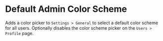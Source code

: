 Default Admin Color Scheme
==========================

Adds a color picker to `Settings > General` to select a default color scheme for all users.
Optionally disables the color scheme picker on the `Users > Profile` page.
